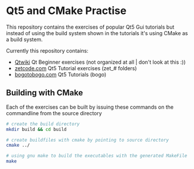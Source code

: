 # Qt5 and CMake Practise

This repository contains the exercises of popular Qt5 Gui tutorials but instead of using the build system shown in the tutorials it's using CMake as a build system. 

Currently this repository contains:

* [Qtwiki](https://wiki.qt.io/Qt_for_Beginners) Qt Beginner exercises (not organized at all | don't look at this :))
* [zetcode.com](http://zetcode.com/gui/qt5/) Qt5 Tutorial exercises (zet_# folders)
* [bogotobogo.com](https://www.bogotobogo.com/Qt/Qt5_Creating_QtQuick2_QML_Application_Animation_A.php) Qt5 Tutorials (bogo)

## Building with CMake

Each of the exercises can be built by issuing these commands on the commandline from the source directory

``` bash
# create the build directory
mkdir build && cd build

# create buildfiles with cmake by pointing to source directory
cmake ../

# using gnu make to build the executables with the generated MakeFile
make
```
